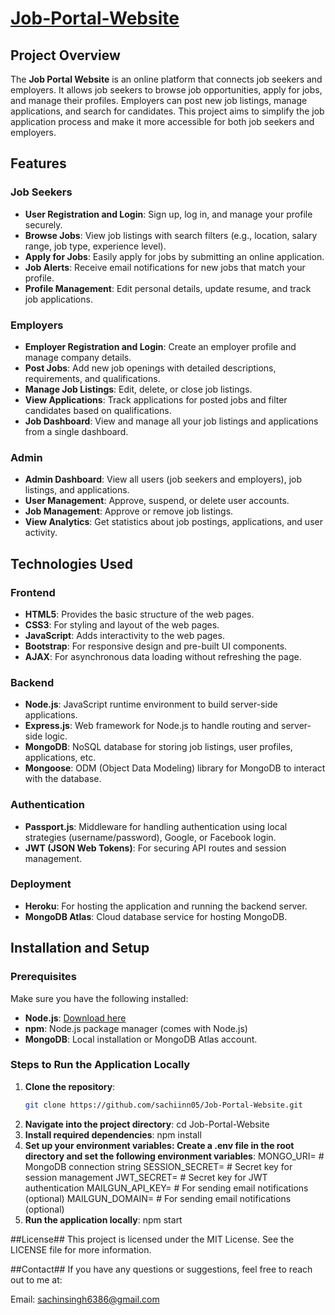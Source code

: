 # [Job-Portal-Website](https://job-portal-website-zn3z.onrender.com)


## Project Overview
The **Job Portal Website** is an online platform that connects job seekers and employers. It allows job seekers to browse job opportunities, apply for jobs, and manage their profiles. Employers can post new job listings, manage applications, and search for candidates. This project aims to simplify the job application process and make it more accessible for both job seekers and employers.

## Features

### Job Seekers
- **User Registration and Login**: Sign up, log in, and manage your profile securely.
- **Browse Jobs**: View job listings with search filters (e.g., location, salary range, job type, experience level).
- **Apply for Jobs**: Easily apply for jobs by submitting an online application.
- **Job Alerts**: Receive email notifications for new jobs that match your profile.
- **Profile Management**: Edit personal details, update resume, and track job applications.

### Employers
- **Employer Registration and Login**: Create an employer profile and manage company details.
- **Post Jobs**: Add new job openings with detailed descriptions, requirements, and qualifications.
- **Manage Job Listings**: Edit, delete, or close job listings.
- **View Applications**: Track applications for posted jobs and filter candidates based on qualifications.
- **Job Dashboard**: View and manage all your job listings and applications from a single dashboard.

### Admin
- **Admin Dashboard**: View all users (job seekers and employers), job listings, and applications.
- **User Management**: Approve, suspend, or delete user accounts.
- **Job Management**: Approve or remove job listings.
- **View Analytics**: Get statistics about job postings, applications, and user activity.

## Technologies Used

### Frontend
- **HTML5**: Provides the basic structure of the web pages.
- **CSS3**: For styling and layout of the web pages.
- **JavaScript**: Adds interactivity to the web pages.
- **Bootstrap**: For responsive design and pre-built UI components.
- **AJAX**: For asynchronous data loading without refreshing the page.
  
### Backend
- **Node.js**: JavaScript runtime environment to build server-side applications.
- **Express.js**: Web framework for Node.js to handle routing and server-side logic.
- **MongoDB**: NoSQL database for storing job listings, user profiles, applications, etc.
- **Mongoose**: ODM (Object Data Modeling) library for MongoDB to interact with the database.
  
### Authentication
- **Passport.js**: Middleware for handling authentication using local strategies (username/password), Google, or Facebook login.
- **JWT (JSON Web Tokens)**: For securing API routes and session management.

### Deployment
- **Heroku**: For hosting the application and running the backend server.
- **MongoDB Atlas**: Cloud database service for hosting MongoDB.

## Installation and Setup

### Prerequisites
Make sure you have the following installed:
- **Node.js**: [Download here](https://nodejs.org/)
- **npm**: Node.js package manager (comes with Node.js)
- **MongoDB**: Local installation or MongoDB Atlas account.

### Steps to Run the Application Locally
1. **Clone the repository**:
   ```bash
   git clone https://github.com/sachiinn05/Job-Portal-Website.git
2. **Navigate into the project directory**:
   cd Job-Portal-Website
3. **Install required dependencies**:
   npm install
4. **Set up your environment variables: Create a .env file in the root directory and set the following environment variables**:
   MONGO_URI=<your-mongo-db-uri> # MongoDB connection string
SESSION_SECRET=<your-session-secret> # Secret key for session management
JWT_SECRET=<your-jwt-secret> # Secret key for JWT authentication
MAILGUN_API_KEY=<your-mailgun-api-key> # For sending email notifications (optional)
MAILGUN_DOMAIN=<your-mailgun-domain> # For sending email notifications (optional)
5. **Run the application locally**:
  npm start

##License##
This project is licensed under the MIT License. See the LICENSE file for more information.
 
##Contact##
If you have any questions or suggestions, feel free to reach out to me at:

Email: sachinsingh6386@gmail.com
